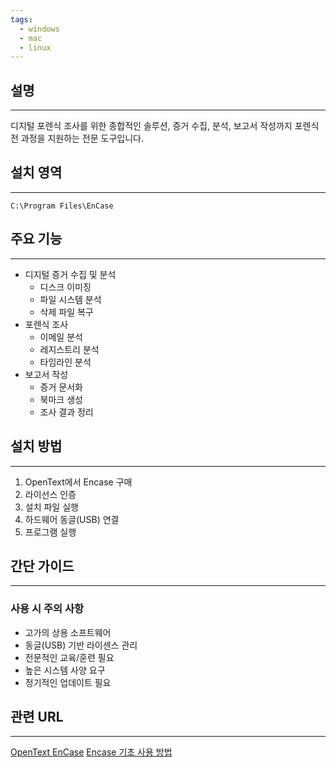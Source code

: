```yaml
---
tags:
  - windows
  - mac
  - linux
---
```

## 설명
---
디지털 포렌식 조사를 위한 종합적인 솔루션, 증거 수집, 분석, 보고서 작성까지 포렌식 전 과정을 지원하는 전문 도구입니다.

## 설치 영역
---
`C:\Program Files\EnCase`

## 주요 기능
---
- 디지털 증거 수집 및 분석
    - 디스크 이미징
    - 파일 시스템 분석
    - 삭제 파일 복구
- 포렌식 조사
    - 이메일 분석
    - 레지스트리 분석
    - 타임라인 분석
- 보고서 작성
    - 증거 문서화
    - 북마크 생성
    - 조사 결과 정리

## 설치 방법
---
1. OpenText에서 Encase 구매
2. 라이선스 인증
3. 설치 파일 실행
4. 하드웨어 동글(USB) 연결
5. 프로그램 실행

## 간단 가이드
---
### 사용 시 주의 사항
- 고가의 상용 소프트웨어
- 동글(USB) 기반 라이센스 관리
- 전문적인 교육/훈련 필요
- 높은 시스템 사양 요구
- 정기적인 업데이트 필요

## 관련 URL
---
[OpenText EnCase](https://security.opentext.com/encase-forensic)
[Encase 기초 사용 방법](https://dlwlsdnd951.tistory.com/category/Forensics/Encase)
